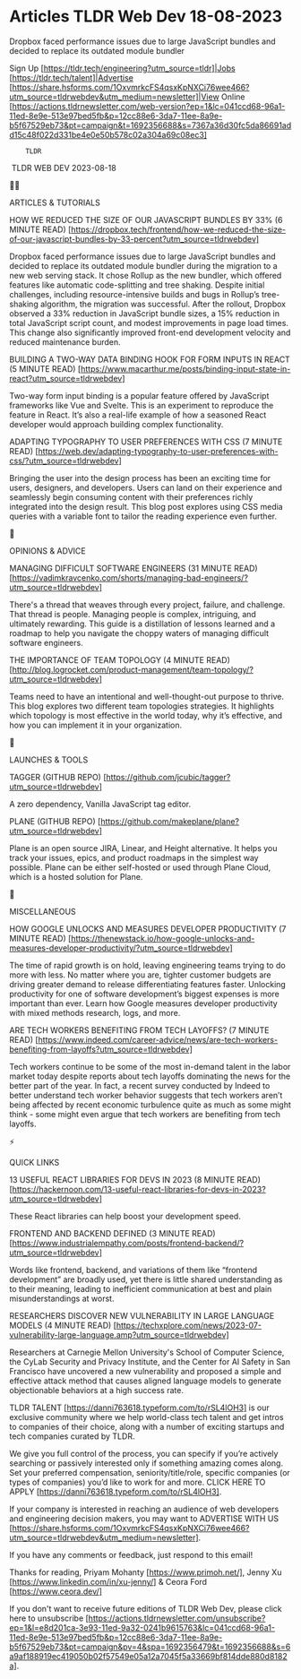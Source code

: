 # Articles TLDR Web Dev 18-08-2023

Dropbox faced performance issues due to large JavaScript bundles and
decided to replace its outdated module bundler  

Sign Up [https://tldr.tech/engineering?utm_source=tldr]|Jobs
[https://tldr.tech/talent]|Advertise
[https://share.hsforms.com/1OxvmrkcFS4qsxKpNXCi76wee466?utm_source=tldrwebdev&utm_medium=newsletter]|View
Online
[https://actions.tldrnewsletter.com/web-version?ep=1&lc=041ccd68-96a1-11ed-8e9e-513e97bed5fb&p=12cc88e6-3da7-11ee-8a9e-b5f67529eb73&pt=campaign&t=1692356688&s=7367a36d30fc5da86691add15c48f022d331be4e0e50b578c02a304a69c08ec3]


		TLDR 

 TLDR WEB DEV 2023-08-18

🧑‍💻 

ARTICLES & TUTORIALS

HOW WE REDUCED THE SIZE OF OUR JAVASCRIPT BUNDLES BY 33% (6 MINUTE
READ)
[https://dropbox.tech/frontend/how-we-reduced-the-size-of-our-javascript-bundles-by-33-percent?utm_source=tldrwebdev]

Dropbox faced performance issues due to large JavaScript bundles and
decided to replace its outdated module bundler during the migration to
a new web serving stack. It chose Rollup as the new bundler, which
offered features like automatic code-splitting and tree shaking.
Despite initial challenges, including resource-intensive builds and
bugs in Rollup’s tree-shaking algorithm, the migration was
successful. After the rollout, Dropbox observed a 33% reduction in
JavaScript bundle sizes, a 15% reduction in total JavaScript script
count, and modest improvements in page load times. This change also
significantly improved front-end development velocity and reduced
maintenance burden. 

BUILDING A TWO-WAY DATA BINDING HOOK FOR FORM INPUTS IN REACT (5
MINUTE READ)
[https://www.macarthur.me/posts/binding-input-state-in-react?utm_source=tldrwebdev]

Two-way form input binding is a popular feature offered by JavaScript
frameworks like Vue and Svelte. This is an experiment to reproduce the
feature in React. It’s also a real-life example of how a seasoned
React developer would approach building complex functionality. 

ADAPTING TYPOGRAPHY TO USER PREFERENCES WITH CSS (7 MINUTE READ)
[https://web.dev/adapting-typography-to-user-preferences-with-css/?utm_source=tldrwebdev]

Bringing the user into the design process has been an exciting time
for users, designers, and developers. Users can land on their
experience and seamlessly begin consuming content with their
preferences richly integrated into the design result. This blog post
explores using CSS media queries with a variable font to tailor the
reading experience even further. 

🧠 

OPINIONS & ADVICE

MANAGING DIFFICULT SOFTWARE ENGINEERS (31 MINUTE READ)
[https://vadimkravcenko.com/shorts/managing-bad-engineers/?utm_source=tldrwebdev]

There's a thread that weaves through every project, failure, and
challenge. That thread is people. Managing people is complex,
intriguing, and ultimately rewarding. This guide is a distillation of
lessons learned and a roadmap to help you navigate the choppy waters
of managing difficult software engineers. 

THE IMPORTANCE OF TEAM TOPOLOGY (4 MINUTE READ)
[http://blog.logrocket.com/product-management/team-topology/?utm_source=tldrwebdev]

Teams need to have an intentional and well-thought-out purpose to
thrive. This blog explores two different team topologies strategies.
It highlights which topology is most effective in the world today, why
it’s effective, and how you can implement it in your organization. 

🚀 

LAUNCHES & TOOLS

TAGGER (GITHUB REPO)
[https://github.com/jcubic/tagger?utm_source=tldrwebdev]

A zero dependency, Vanilla JavaScript tag editor. 

PLANE (GITHUB REPO)
[https://github.com/makeplane/plane?utm_source=tldrwebdev]

Plane is an open source JIRA, Linear, and Height alternative. It helps
you track your issues, epics, and product roadmaps in the simplest way
possible. Plane can be either self-hosted or used through Plane Cloud,
which is a hosted solution for Plane. 

🎁 

MISCELLANEOUS

HOW GOOGLE UNLOCKS AND MEASURES DEVELOPER PRODUCTIVITY (7 MINUTE READ)
[https://thenewstack.io/how-google-unlocks-and-measures-developer-productivity/?utm_source=tldrwebdev]

The time of rapid growth is on hold, leaving engineering teams trying
to do more with less. No matter where you are, tighter customer
budgets are driving greater demand to release differentiating features
faster. Unlocking productivity for one of software development’s
biggest expenses is more important than ever. Learn how Google
measures developer productivity with mixed methods research, logs, and
more. 

ARE TECH WORKERS BENEFITING FROM TECH LAYOFFS? (7 MINUTE READ)
[https://www.indeed.com/career-advice/news/are-tech-workers-benefiting-from-layoffs?utm_source=tldrwebdev]

Tech workers continue to be some of the most in-demand talent in the
labor market today despite reports about tech layoffs dominating the
news for the better part of the year. In fact, a recent survey
conducted by Indeed to better understand tech worker behavior suggests
that tech workers aren’t being affected by recent economic
turbulence quite as much as some might think - some might even argue
that tech workers are benefiting from tech layoffs. 

⚡ 

QUICK LINKS

13 USEFUL REACT LIBRARIES FOR DEVS IN 2023 (8 MINUTE READ)
[https://hackernoon.com/13-useful-react-libraries-for-devs-in-2023?utm_source=tldrwebdev]

These React libraries can help boost your development speed. 

FRONTEND AND BACKEND DEFINED (3 MINUTE READ)
[https://www.industrialempathy.com/posts/frontend-backend/?utm_source=tldrwebdev]

Words like frontend, backend, and variations of them like “frontend
development” are broadly used, yet there is little shared
understanding as to their meaning, leading to inefficient
communication at best and plain misunderstandings at worst. 

RESEARCHERS DISCOVER NEW VULNERABILITY IN LARGE LANGUAGE MODELS (4
MINUTE READ)
[https://techxplore.com/news/2023-07-vulnerability-large-language.amp?utm_source=tldrwebdev]

Researchers at Carnegie Mellon University's School of Computer
Science, the CyLab Security and Privacy Institute, and the Center for
AI Safety in San Francisco have uncovered a new vulnerability and
proposed a simple and effective attack method that causes aligned
language models to generate objectionable behaviors at a high success
rate. 

TLDR TALENT [https://danni763618.typeform.com/to/rSL4lOH3] is our
exclusive community where we help world-class tech talent and get
intros to companies of their choice, along with a number of exciting
startups and tech companies curated by TLDR.

We give you full control of the process, you can specify if you’re
actively searching or passively interested only if something amazing
comes along. Set your preferred compensation, seniority/title/role,
specific companies (or types of companies) you’d like to work for
and more. CLICK HERE TO APPLY
[https://danni763618.typeform.com/to/rSL4lOH3].

If your company is interested in reaching an audience of web
developers and engineering decision makers, you may want to ADVERTISE
WITH US
[https://share.hsforms.com/1OxvmrkcFS4qsxKpNXCi76wee466?utm_source=tldrwebdev&utm_medium=newsletter].


If you have any comments or feedback, just respond to this email! 

Thanks for reading, 
Priyam Mohanty [https://www.primoh.net/], Jenny Xu
[https://www.linkedin.com/in/xu-jenny/] & Ceora Ford
[https://www.ceora.dev/] 

If you don't want to receive future editions of TLDR Web Dev,
please click here to unsubscribe
[https://actions.tldrnewsletter.com/unsubscribe?ep=1&l=e8d201ca-3e93-11ed-9a32-0241b9615763&lc=041ccd68-96a1-11ed-8e9e-513e97bed5fb&p=12cc88e6-3da7-11ee-8a9e-b5f67529eb73&pt=campaign&pv=4&spa=1692356479&t=1692356688&s=6a9af188919ec419050b02f57549e05a12a7045f5a33669bf814dde880d8182a].
